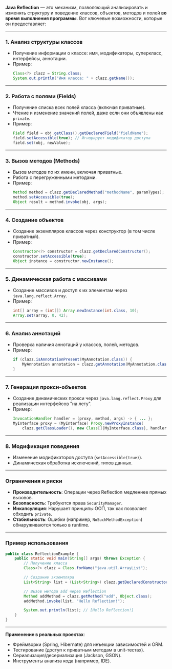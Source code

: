 **Java Reflection** — это механизм, позволяющий анализировать и изменять структуру и поведение классов, объектов, методов и полей **во время выполнения программы**. Вот ключевые возможности, которые он предоставляет:

---

### 1. **Анализ структуры классов**
- Получение информации о классе: имя, модификаторы, суперкласс, интерфейсы, аннотации.
- Пример:
  ```java
  Class<?> clazz = String.class;
  System.out.println("Имя класса: " + clazz.getName());
  ```

---

### 2. **Работа с полями (Fields)**
- Получение списка всех полей класса (включая приватные).
- Чтение и изменение значений полей, даже если они объявлены как `private`.
- Пример:
  ```java
  Field field = obj.getClass().getDeclaredField("fieldName");
  field.setAccessible(true); // Игнорирует модификатор доступа
  field.set(obj, newValue);
  ```

---

### 3. **Вызов методов (Methods)**
- Вызов методов по их имени, включая приватные.
- Работа с перегруженными методами.
- Пример:
  ```java
  Method method = clazz.getDeclaredMethod("methodName", paramTypes);
  method.setAccessible(true);
  Object result = method.invoke(obj, args);
  ```

---

### 4. **Создание объектов**
- Создание экземпляров классов через конструктор (в том числе приватный).
- Пример:
  ```java
  Constructor<?> constructor = clazz.getDeclaredConstructor();
  constructor.setAccessible(true);
  Object instance = constructor.newInstance();
  ```

---

### 5. **Динамическая работа с массивами**
- Создание массивов и доступ к их элементам через `java.lang.reflect.Array`.
- Пример:
  ```java
  int[] array = (int[]) Array.newInstance(int.class, 10);
  Array.set(array, 0, 42);
  ```

---

### 6. **Анализ аннотаций**
- Проверка наличия аннотаций у классов, полей, методов.
- Пример:
  ```java
  if (clazz.isAnnotationPresent(MyAnnotation.class)) {
      MyAnnotation annotation = clazz.getAnnotation(MyAnnotation.class);
  }
  ```

---

### 7. **Генерация прокси-объектов**
- Создание динамических прокси через `java.lang.reflect.Proxy` для реализации интерфейсов "на лету".
- Пример:
  ```java
  InvocationHandler handler = (proxy, method, args) -> { ... };
  MyInterface proxy = (MyInterface) Proxy.newProxyInstance(
      clazz.getClassLoader(), new Class[]{MyInterface.class}, handler);
  ```

---

### 8. **Модификация поведения**
- Изменение модификаторов доступа (`setAccessible(true)`).
- Динамическая обработка исключений, типов данных.

---

### **Ограничения и риски**
- **Производительность**: Операции через Reflection медленнее прямых вызовов.
- **Безопасность**: Требуются права `SecurityManager`.
- **Инкапсуляция**: Нарушает принципы ООП, так как позволяет обходить `private`.
- **Стабильность**: Ошибки (например, `NoSuchMethodException`) обнаруживаются только в runtime.

---

### **Пример использования**
```java
public class ReflectionExample {
    public static void main(String[] args) throws Exception {
        // Получение класса
        Class<?> clazz = Class.forName("java.util.ArrayList");

        // Создание экземпляра
        List<String> list = (List<String>) clazz.getDeclaredConstructor().newInstance();

        // Вызов метода add через Reflection
        Method addMethod = clazz.getMethod("add", Object.class);
        addMethod.invoke(list, "Hello Reflection!");

        System.out.println(list); // [Hello Reflection!]
    }
}
```

---

**Применение в реальных проектах**:
- Фреймворки (Spring, Hibernate) для инъекции зависимостей и ORM.
- Тестирование (доступ к приватным методам в unit-тестах).
- Сериализация/десериализация (Jackson, GSON).
- Инструменты анализа кода (например, IDE).